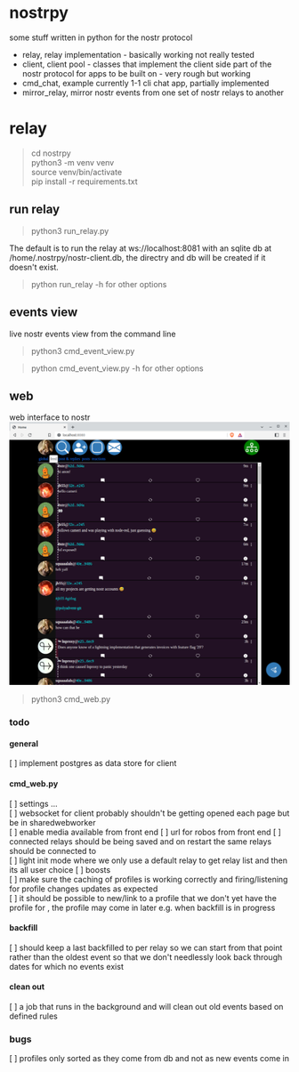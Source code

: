# nostrpy
some stuff written in python for the nostr protocol  

- relay, relay implementation - basically working not really tested
- client, client pool - classes that implement the client side part of the nostr protocol for apps to be built on - very rough but working
- cmd_chat, example currently 1-1 cli chat app, partially implemented
- mirror_relay, mirror nostr events from one set of nostr relays to another


# relay
> cd nostrpy  
> python3 -m venv venv  
> source venv/bin/activate  
> pip install -r requirements.txt

## run relay ##
> python3 run_relay.py 

The default is to run the relay at ws://localhost:8081 with an sqlite db at /home/.nostrpy/nostr-client.db, the directry and db will be created if it doesn't exist.

> python run_relay -h for other options

## events view ##
live nostr events view from the command line

> python3 cmd_event_view.py 

> python cmd_event_view.py -h for other options


## web ##
web interface to nostr
![alt feed page](feed_page.png "feed")

> python3 cmd_web.py

### todo
#### general
[ ] implement postgres as data store for client
#### cmd_web.py
[ ] settings ...    
[ ] websocket for client probably shouldn't be getting opened each page but be in sharedwebworker  
[ ] enable media available from front end
[ ] url for robos from front end
[ ] connected relays should be being saved and on restart the same relays should be connected to  
[ ] light init mode where we only use a default relay to get relay list and then its all user choice
[ ] boosts  
[ ] make sure the caching of profiles is working correctly and firing/listening for profile changes updates
as expected  
[ ] it should be possible to new/link to a profile that we don't yet have the profile for
, the profile may come in later e.g. when backfill is in progress

#### backfill
[ ] should keep a last backfilled to per relay so we can start from that point rather than the oldest event 
so that we don't needlessly look back through dates for which no events exist
#### clean out
[ ] a job that runs in the background and will clean out old events based on defined rules

### bugs
[ ] profiles only sorted as they come from db and not as new events come in






